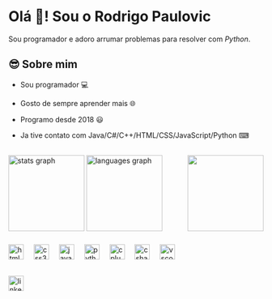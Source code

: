 <h1 align="left">Olá 👋!  Sou o Rodrigo Paulovic</h1>

Sou programador e adoro arrumar problemas para resolver com _Python_.

###

<h2> 😎 Sobre mim </h2>

- Sou programador 💻

- Gosto de sempre aprender mais 🌐

- Programo desde 2018 😃

- Ja tive contato com Java/C#/C++/HTML/CSS/JavaScript/Python ⌨

<br clear="both">

<div align="left">
  <img src="https://github-readme-stats.vercel.app/api?username=RodinPaulovic&hide_title=false&hide_rank=false&show_icons=true&include_all_commits=true&count_private=true&disable_animations=false&theme=github_dark&locale=en&hide_border=false" height="150" alt="stats graph"  />
  <img src="https://github-readme-stats.vercel.app/api/top-langs?username=RodinPaulovic&locale=en&hide_title=false&layout=compact&card_width=320&langs_count=10&theme=github_dark&hide_border=false" height="150" alt="languages graph"  />
  <img align="right" height="150" src="https://cdn.discordapp.com/attachments/771372660599816222/1312605782029897778/giphy.gif?ex=674dc3a5&is=674c7225&hm=356f1702a0383c377ad30f57c531e6e106eaba724ad866da632bbb972a6a2392&"  />
</div>

###

<div align="left">
  <img src="https://cdn.jsdelivr.net/gh/devicons/devicon/icons/html5/html5-original.svg" height="30" alt="html5 logo"  />
  <img width="12" />
  <img src="https://cdn.jsdelivr.net/gh/devicons/devicon/icons/css3/css3-original.svg" height="30" alt="css3 logo"  />
  <img width="12" />
  <img src="https://cdn.jsdelivr.net/gh/devicons/devicon/icons/javascript/javascript-original.svg" height="30" alt="javascript logo"  />
  <img width="12" />
  <img src="https://cdn.jsdelivr.net/gh/devicons/devicon/icons/python/python-original.svg" height="30" alt="python logo"  />
  <img width="12" />
  <img src="https://cdn.jsdelivr.net/gh/devicons/devicon/icons/cplusplus/cplusplus-original.svg" height="30" alt="cplusplus logo"  />
  <img width="12" />
  <img src="https://cdn.jsdelivr.net/gh/devicons/devicon/icons/csharp/csharp-original.svg" height="30" alt="csharp logo"  />
  <img width="12" />
  <img src="https://cdn.jsdelivr.net/gh/devicons/devicon/icons/vscode/vscode-original.svg" height="30" alt="vscode logo"  />
</div>

##

<div align="left">
  <a href="https://www.linkedin.com/in/rodrigo-paulovic/" target="_blank">
    <img src="https://img.shields.io/static/v1?message=LinkedIn&logo=linkedin&label=&color=0077B5&logoColor=white&labelColor=&style=for-the-badge" height="30" alt="linkedin logo"  />
  </a>
</div>

###

  
